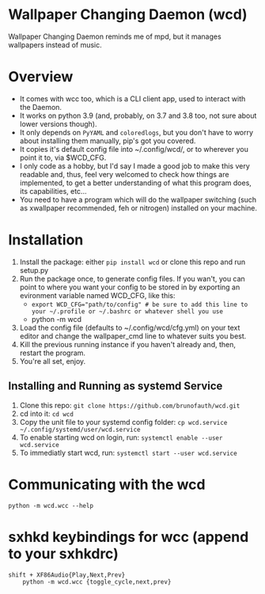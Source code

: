 # Wallpaper Changing Daemon (wcd)
Wallpaper Changing Daemon reminds me of mpd, but it manages wallpapers instead of music.

# Overview
* It comes with wcc too, which is a CLI client app, used to interact with the Daemon.
* It works on python 3.9 (and, probably, on 3.7 and 3.8 too, not sure about lower versions though).
* It only depends on `PyYAML` and `coloredlogs`, but you don't have to worry about installing them manually, pip's got you covered.
* It copies it's default config file into ~/.config/wcd/, or to wherever you point it to, via $WCD_CFG.
* I only code as a hobby, but I'd say I made a good job to make this very readable and, thus, feel very welcomed to check how things are implemented, to get a better understanding of what this program does, its capabilities, etc...
* You need to have a program which will do the wallpaper switching (such as xwallpaper recommended, feh or nitrogen) installed on your machine.

# Installation
1. Install the package: either `pip install wcd` or clone this repo and run setup.py
2. Run the package once, to generate config files. If you wan't, you can point to where you want your config to be stored in by exporting an evironment variable named WCD_CFG, like this:
    * `export WCD_CFG="path/to/config" # be sure to add this line to your ~/.profile or ~/.bashrc or whatever shell you use`
    * python -m wcd
3. Load the config file (defaults to ~/.config/wcd/cfg.yml) on your text editor and change the wallpaper_cmd line to whatever suits you best.
4. Kill the previous running instance if you haven't already and, then, restart the program.
5. You're all set, enjoy.

## Installing and Running as systemd Service
1. Clone this repo: `git clone https://github.com/brunofauth/wcd.git`
2. cd into it: `cd wcd`
3. Copy the unit file to your systemd config folder: `cp wcd.service ~/.config/systemd/user/wcd.service`
4. To enable starting wcd on login, run: `systemctl enable --user wcd.service`
5. To immediatly start wcd, run: `systemctl start --user wcd.service`

# Communicating with the wcd
`python -m wcd.wcc --help`

# sxhkd keybindings for wcc (append to your sxhkdrc)
    shift + XF86Audio{Play,Next,Prev}
        python -m wcd.wcc {toggle_cycle,next,prev}

